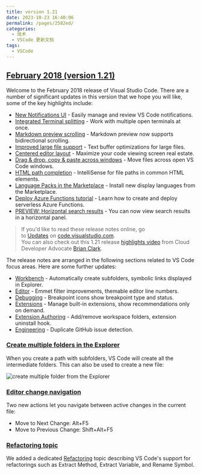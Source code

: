 ```yaml
---
title: version 1.21
date: 2023-10-23 16:40:06
permalink: /pages/2582ed/
categories:
  - 技术
  - VSCode 更新文档
tags:
  - VSCode
---
```


## [February 2018 (version 1.21)](https://code.visualstudio.com/updates/v1_21)

Welcome to the February 2018 release of Visual Studio Code. There are a number of significant updates in this version that we hope you will like, some of the key highlights include:

- [New Notifications UI](https://code.visualstudio.com/updates/v1_21#_new-notifications-ui) - Easily manage and review VS Code notifications.
- [Integrated Terminal splitting](https://code.visualstudio.com/updates/v1_21#_split-terminals) - Work with multiple open terminals at once.
- [Markdown preview scrolling](https://code.visualstudio.com/updates/v1_21#_markdown-preview-bidirectional-scroll-synchronization) - Markdown preview now supports bidirectional scrolling.
- [Improved large file support](https://code.visualstudio.com/updates/v1_21#_text-buffer-improvements) - Text buffer optimizations for large files.
- [Centered editor layout](https://code.visualstudio.com/updates/v1_21#_centered-editor-layout) - Maximize your code viewing screen real estate.
- [Drag & drop, copy & paste across windows](https://code.visualstudio.com/updates/v1_21#_better-drag-and-drop-support) - Move files across open VS Code windows.
- [HTML path completion](https://code.visualstudio.com/updates/v1_21#_html-path-completion) - IntelliSense for file paths in common HTML elements.
- [Language Packs in the Marketplace](https://code.visualstudio.com/updates/v1_21#_language-packs) - Install new display languages from the Marketplace.
- [Deploy Azure Functions tutorial](https://code.visualstudio.com/updates/v1_21#_new-documentation) - Learn how to create and deploy serverless Azure Functions.
- [PREVIEW: Horizontal search results](https://code.visualstudio.com/updates/v1_21#_horizontal-search) - You can now view search results in a horizontal panel.

> If you'd like to read these release notes online, go to [Updates](https://code.visualstudio.com/updates) on [code.visualstudio.com](https://code.visualstudio.com/).\
> You can also check out this 1.21 release [highlights video](https://youtu.be/1hDFysLSVPo) from Cloud Developer Advocate [Brian Clark](https://twitter.com/_clarkio).

The release notes are arranged in the following sections related to VS Code focus areas. Here are some further updates:

- [Workbench](https://code.visualstudio.com/updates/v1_21#_workbench) - Automatically create subfolders, symbolic links displayed in Explorer.
- [Editor](https://code.visualstudio.com/updates/v1_21#_editor) - Emmet filter improvements, themable editor line numbers.
- [Debugging](https://code.visualstudio.com/updates/v1_21#_debugging) - Breakpoint icons show breakpoint type and status.
- [Extensions](https://code.visualstudio.com/updates/v1_21#_extensions) - Manage built-in extensions, show recommendations only on demand.
- [Extension Authoring](https://code.visualstudio.com/updates/v1_21#_extension-authoring) - Add/remove workspace folders, extension uninstall hook.
- [Engineering](https://code.visualstudio.com/updates/v1_21#_engineering) - Duplicate GitHub issue detection.

### [Create multiple folders in the Explorer](https://code.visualstudio.com/updates/v1_21#_create-multiple-folders-in-the-explorer)

When you create a path with subfolders, VS Code will create all the intermediate folders. This can also be used to create a new file:

![create multiple folder from the Explorer](https://code.visualstudio.com/assets/updates/1_21/explorer-multiFolderCreation.gif)

### [Editor change navigation](https://code.visualstudio.com/updates/v1_21#_editor-change-navigation)

Two new actions let you navigate between active changes in the current file:

- Move to Next Change: Alt+F5
- Move to Previous Change: Shift+Alt+F5

### [Refactoring topic](https://code.visualstudio.com/updates/v1_21#_refactoring-topic)

We added a dedicated [Refactoring](https://code.visualstudio.com/docs/editor/refactoring) topic describing VS Code's support for refactorings such as Extract Method, Extract Variable, and Rename Symbol.
